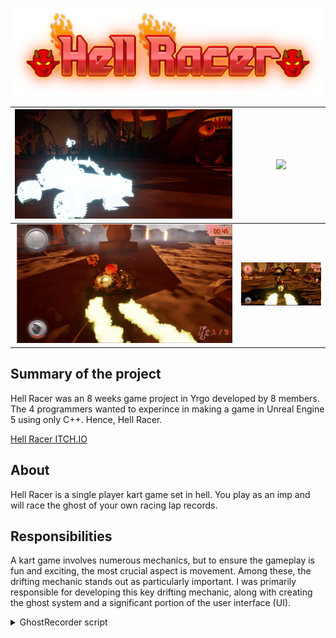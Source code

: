 ![Hell_Racer_logo.png](/HellRacer/Images/Hell_Racer_logo.png)

![](/HellRacer/Images/Ghost.png)    |  ![](/HellRacer/Images/Counter.gif)
:-------------------------:|:-------------------------:
 ![](/HellRacer/Images/Drifting.gif) | ![](/HellRacer/Images/Driving.png)
## Summary of the project
Hell Racer was an 8 weeks game project in Yrgo developed by 8 members. The 4 programmers wanted to experince in making a game in Unreal Engine 5 using only C++.
Hence, Hell Racer.

[Hell Racer ITCH.IO](https://yrgo-game-creator.itch.io/hellracer)

## About
Hell Racer is a single player kart game set in hell. You play as an imp and will race the ghost of your own racing lap records.

## Responsibilities
A kart game involves numerous mechanics, but to ensure the gameplay is fun and exciting, the most crucial aspect is movement. Among these, the drifting mechanic stands out as particularly important. I was primarily responsible for developing this key drifting mechanic, along with creating the ghost system and a significant portion of the user interface (UI).

<details>
 <summary> GhostRecorder script</summary>


 void AGhostRecorder::StartRecording()
 {
 	RecordedData.Empty();
 	StartTime = GetWorld()->GetTimeSeconds();
 	bIsRecording = true;
 
 	GetWorld()->GetTimerManager().SetTimer(TimerHandle, this, &AGhostRecorder::CaptureDataPoint, .40f, true);
 }
 
 void AGhostRecorder::StopRecording(bool IsHighScoreBrocken)
 {
 
 	GetWorld()->GetTimerManager().ClearTimer(TimerHandle);
 
 	bIsRecording = false;
 
 	//Check if it is higher(less) than the highest score and then save it.
 	if (IsHighScoreBrocken) {
 		SaveToFile();
 	}
 }
 
 void AGhostRecorder::CaptureDataPoint()
 {
 	if (!bIsRecording)
 		return;
 
  	ACharacterInput* player = Cast<ACharacterInput>(UGameplayStatics::GetPlayerCharacter(GetWorld(), 0));
  	FGhostDataPoint DataPoint;
  	DataPoint.Timestamp = GetWorld()->GetTimeSeconds() - StartTime;
  	DataPoint.Position = player->GetActorLocation();
  	DataPoint.Rotation = player->GetActorRotation();
  	DataPoint.Velocity = player->VelocityFloat;
  
  	RecordedData.Add(DataPoint);
 }
 
 void AGhostRecorder::SaveToFile()
 {
 	FString FileName = FString(TEXT("GhostData.json")); //The file where the data will be saved. Json cuz easier!
 	// Saving the data where the current project is located plus adding the data file
 	FString SavePath = FPaths::ProjectSavedDir() + FileName;
 	FString OutputString;
 	TSharedRef<TJsonWriter<>> DataWriter = TJsonWriterFactory<>::Create(&OutputString);
 	DataWriter->WriteObjectStart();
 	DataWriter->WriteArrayStart(TEXT("GhostPoints"));
 
 	for (const FGhostDataPoint& DataPoint : RecordedData)
 	{
 		DataWriter->WriteObjectStart();  // Start of a GhostDataPoint object
 		DataWriter->WriteValue(TEXT("Timestamp"), DataPoint.Timestamp);
 		DataWriter->WriteValue(TEXT("PositionX"), DataPoint.Position.X);
 		DataWriter->WriteValue(TEXT("PositionY"), DataPoint.Position.Y);
 		DataWriter->WriteValue(TEXT("PositionZ"), DataPoint.Position.Z);
 		DataWriter->WriteValue(TEXT("RotationYaw"), DataPoint.Rotation.Yaw);
 		DataWriter->WriteValue(TEXT("RotationPitch"), DataPoint.Rotation.Pitch);
 		DataWriter->WriteValue(TEXT("RotationRoll"), DataPoint.Rotation.Roll);
 		DataWriter->WriteValue(TEXT("Velocity"), DataPoint.Velocity);
 		DataWriter->WriteObjectEnd();  // MUST: End of a GhostDataPoint object
 	}
 
 	DataWriter->WriteArrayEnd();
 	DataWriter->WriteObjectEnd();
 	DataWriter->Close();
 
 	FFileHelper::SaveStringToFile(OutputString, *SavePath);
 }
 
 void AGhostRecorder::LoadFromFile()
 {
 	FString FileName = FString(TEXT("GhostData.json"));
 	FString LoadPath = FPaths::ProjectSavedDir() + FileName;
 	FString ResString;
 
 	if (FFileHelper::LoadFileToString(ResString, *LoadPath))
 	{
 		TSharedPtr<FJsonObject> JsonObject;
 		// A reader this time. Everything read will be saved to the ResString
 		TSharedRef<TJsonReader<>> Reader = TJsonReaderFactory<>::Create(ResString);
 
 		if (FJsonSerializer::Deserialize(Reader, JsonObject))
 		{
 			TArray<TSharedPtr<FJsonValue>> Points = JsonObject->GetArrayField(TEXT("GhostPoints"));
 
 			for (int32 i = 0; i < Points.Num(); i++)
 			{
 				TSharedPtr<FJsonObject> Point = Points[i]->AsObject();
 				FGhostDataPoint DataPoint;
 				DataPoint.Timestamp = Point->GetNumberField(TEXT("Timestamp"));
 				DataPoint.Position.X = Point->GetNumberField(TEXT("PositionX"));
 				DataPoint.Position.Y = Point->GetNumberField(TEXT("PositionY"));
 				DataPoint.Position.Z = Point->GetNumberField(TEXT("PositionZ"));
 				DataPoint.Rotation.Yaw = Point->GetNumberField(TEXT("RotationYaw"));
 				DataPoint.Rotation.Pitch = Point->GetNumberField(TEXT("RotationPitch"));
 				DataPoint.Rotation.Roll = Point->GetNumberField(TEXT("RotationRoll"));
 				DataPoint.Velocity = Point->GetNumberField(TEXT("Velocity"));
 
 				RecordedData.Add(DataPoint);
 			}
 		}
 	}
 }
 
 void AGhostRecorder::BeginPlay()
 {
 	Super::BeginPlay();
 	CaptureDataPoint();
 }
 
 void AGhostRecorder::Tick(float DeltaTime)
 {
 	Super::Tick(DeltaTime);
 }


<detail/>
